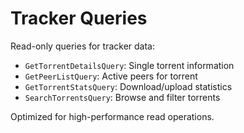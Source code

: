 # Tracker Queries

Read-only queries for tracker data:

- `GetTorrentDetailsQuery`: Single torrent information
- `GetPeerListQuery`: Active peers for torrent
- `GetTorrentStatsQuery`: Download/upload statistics
- `SearchTorrentsQuery`: Browse and filter torrents

Optimized for high-performance read operations.